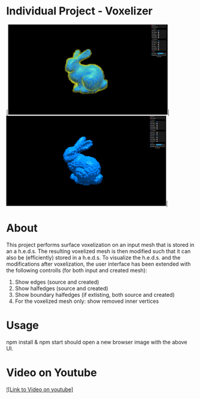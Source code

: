 # Individual Project - Voxelizer

|<img src="./talks/screenshot_final_1.JPG" height="240"/>|<img src="./talks/screenshot_final_2.JPG" height="240"/>|

# About
This project performs surface voxelization on an input mesh that is stored in an a h.e.d.s.
The resulting voxelized mesh is then modified such that it can also be (efficiently) stored in a h.e.d.s.
To visualize the h.e.d.s. and the modifications after voxelization, the user interface has been extended with
the following controlls (for both input and created mesh):
1) Show edges (source and created)
2) Show halfedges (source and created)
3) Show boundary halfedges (if extisting, both source and created)
4) For the voxelized mesh only: show removed inner vertices

# Usage
npm install & npm start should open a new browser image with the above UI.

# Video on Youtube
[![Link to Video on youtube]](https://youtu.be/swykST4ICkY)
